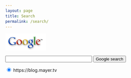 ```yaml
---
layout: page
title: Search
permalink: /search/
---
```



<form method="GET" action="http://www.google.com/search">
<a href="http://www.google.com/"><img border="0" src="/images/Logo_40wht.gif" alt="Google" /></a>

<p> <input type="text" name="q" size="31" maxlength="255" /> <input type="submit" name="btnG" value="Google search" /></p>
    <p> <input type="hidden" name="domains" value="https://blog.mayer.tv" /> <input type="hidden" name="ie" value="iso-8859-1" /> <input type="hidden" name="oe" value="iso-8859-1" />
<input type="radio" name="sitesearch" value="https://blog.mayer.tv" checked="checked" />
 https://blog.mayer.tv


